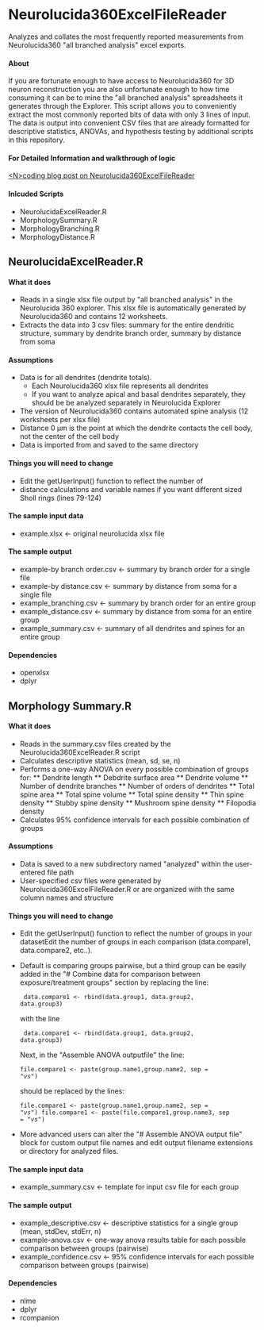 # Neurolucida360ExcelFileReader
Analyzes and collates the most frequently reported measurements from Neurolucida360 "all branched analysis" excel exports.

#### About
If you are fortunate enough to have access to Neurolucida360 for 3D neuron reconstruction you are also unfortunate enough to how time consuming it can be to mine the "all branched analysis" spreadsheets it generates through the Explorer. This script allows you to conveniently extract the most commonly reported bits of data with only 3 lines of input. The data is output into convenient CSV files that are already formatted for descriptive statistics, ANOVAs, and hypothesis testing by additional scripts in this repository.

#### For Detailed Information and walkthrough of logic
<a href = "https://haleygeek.com/2017/08/10/extract-data-from-neurolucida360-branched-analysis-excel-files/">&lt;N&gt;coding blog post on Neurolucida360ExcelFileReader</a>

#### Inlcuded Scripts
* NeurolucidaExcelReader.R
* MorphologySummary.R
* MorphologyBranching.R
* MorphologyDistance.R




## NeurolucidaExcelReader.R

#### What it does

* Reads in a single xlsx file output by "all branched analysis" in the Neurolucida 360 explorer. This xlsx file is automatically generated by Neurolucida360 and contains 12 worksheets. 
* Extracts the data into 3 csv files: summary for the entire dendritic structure, summary by dendrite branch order, summary by distance from soma

#### Assumptions

* Data is for all dendrites (dendrite totals).
  * Each Neurolucida360 xlsx file represents all dendrites
  * If you want to analyze apical and basal dendrites separately, they should be be analyzed separately in Neurolucida Explorer 
* The version of Neurolucida360 contains automated spine analysis (12 worksheets per xlsx file)
* Distance 0 μm is the point at which the dendrite contacts the cell body, not the center of the cell body
* Data is imported from and saved to the same directory

#### Things you will need to change

* Edit the getUserInput() function to reflect the number of 
* distance calculations and variable names if you want different sized Sholl rings (lines 79-124)

#### The sample input data

* example.xlsx <- original neurolucida xlsx file

#### The sample output

* example-by branch order.csv <- summary by branch order for a single file
* example-by distance.csv <- summary by distance from soma for a single file
* example_branching.csv <- summary by branch order for an entire group
* example_distance.csv <- summary by distance from soma for an entire group
* example_summary.csv <- summary of all dendrites and spines for an entire group

#### Dependencies

* openxlsx
* dplyr




## Morphology Summary.R

#### What it does

* Reads in the summary.csv files created by the Neurolucida360ExcelReader.R script
* Calculates descriptive statistics (mean, sd, se, n)
* Performs a one-way ANOVA on every possible combination of groups for:
** Dendrite length
** Debdrite surface area
** Dendrite volume
** Number of dendrite branches
** Number of orders of dendrites
** Total spine area
** Total spine volume
** Total spine density
** Thin spine density
** Stubby spine density
** Mushroom spine density
** Filopodia density 
* Calculates 95% confidence intervals for each possible combination of groups

#### Assumptions

* Data is saved to a new subdirectory named "analyzed" within the user-entered file path
* User-specified csv files were generated by Neurolucida360ExcelFileReader.R or are organized with the same column names and structure

#### Things you will need to change

* Edit the getUserInput() function to reflect the number of groups in your datasetEdit the number of groups in each comparison (data.compare1, data.compare2, etc..). 

* Default is comparing groups pairwise, but a third group can be easily added in the "# Combine data for comparison between exposure/treatment groups" section by replacing the line: 

   <code> data.compare1 <- rbind(data.group1, data.group2, data.group3)</code> 
 
   with the line 
 
   <code> data.compare1 <- rbind(data.group1, data.group2, data.group3)</code> 

   Next, in the "Assemble ANOVA outputfile" the line: 

   <code>file.compare1 <- paste(group.name1,group.name2, sep = "_vs_")</code> 

   should be replaced by the lines: 

   <code>file.compare1 <- paste(group.name1,group.name2, sep = "_vs_") 
   file.compare1 <- paste(file.compare1,group.name3, sep = "_vs_")</code> 

* More advanced users can alter the "# Assemble ANOVA output file" block for custom output file names and edit output filename extensions or directory for analyzed files.

#### The sample input data

* example_summary.csv <- template for input csv file for each group

#### The sample output

* example_descriptive.csv <- descriptive statistics for a single group (mean, stdDev, stdErr, n)
* example-anova.csv <- one-way anova results table for each possible comparison between groups (pairwise) 
* example_confidence.csv <- 95% confidence intervals for each possible comparison between groups (pairwise)

#### Dependencies

* nlme
* dplyr
* rcompanion
